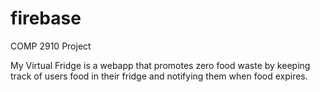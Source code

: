 # firebase
COMP 2910 Project

My Virtual Fridge is a webapp that promotes zero food waste by keeping track of users food in their fridge and notifying them when food
expires.
